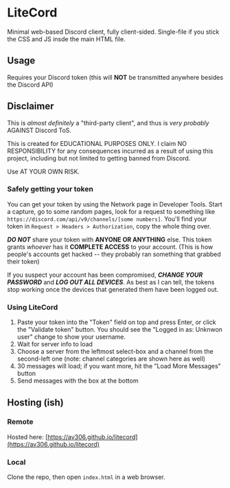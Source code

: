 # LiteCord

Minimal web-based Discord client, fully client-sided. Single-file if you stick the CSS and JS insde the main HTML file.

## Usage

Requires your Discord token (this will **NOT** be transmitted anywhere besides the Discord API)

## Disclaimer

This is *almost definitely* a "third-party client", and thus is *very probably* AGAINST Discord ToS.

This is created for EDUCATIONAL PURPOSES ONLY. I claim NO RESPONSIBILITY for any consequences incurred as a result of using this project, including but not limited to getting banned from Discord.

Use AT YOUR OWN RISK.

### Safely getting your token

You can get your token by using the Network page in Developer Tools. Start a capture, go to some random pages, look for a request to something like `https://discord.com/api/v9/channels/[some numbers]`. You'll find your token in `Request > Headers > Authorization`, copy the whole thing over.

***DO NOT*** share your token with **ANYONE OR ANYTHING** else. This token grants *whoever* has it **COMPLETE ACCESS** to your account. (This is how people's accounts get hacked -- they probably ran something that grabbed their token)

If you suspect your account has been compromised, ***CHANGE YOUR PASSWORD*** and ***LOG OUT ALL DEVICES***. As best as I can tell, the tokens stop working once the devices that generated them have been logged out.

### Using LiteCord

1. Paste your token into the "Token" field on top and press Enter, or click the "Validate token" button. You should see the "Logged in as: Unknwon user" change to show your username.
2. Wait for server info to load
3. Choose a server from the leftmost select-box and a channel from the second-left one (note: channel categories are shown here as well)
4. 30 messages will load; if you want more, hit the "Load More Messages" button
5. Send messages with the box at the bottom

## Hosting (ish)

### Remote

Hosted here: [https://av306.github.io/litecord](https://av306.github.io/litecord)

### Local

Clone the repo, then open `index.html` in a web browser.
